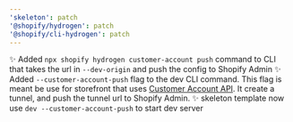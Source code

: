 ```yaml
---
'skeleton': patch
'@shopify/hydrogen': patch
'@shopify/cli-hydrogen': patch
---
```


✨ Added `npx shopify hydrogen customer-account push` command to CLI that takes the url in `--dev-origin` and push the config to Shopify Admin
✨ Added `--customer-account-push` flag to the dev CLI command. This flag is meant be use for storefront that uses [Customer Account API](https://shopify.dev/docs/api/customer). It create a tunnel, and push the tunnel url to Shopify Admin.
✨ skeleton template now use `dev --customer-account-push` to start dev server
